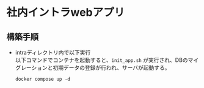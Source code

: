 # 社内イントラwebアプリ

## 構築手順

- intraディレクトリ内で以下実行  
    以下コマンドでコンテナを起動すると、`init_app.sh` が実行され、DBのマイグレーションと初期データの登録が行われ、サーバが起動する。
    ```
    docker compose up -d
    ```
